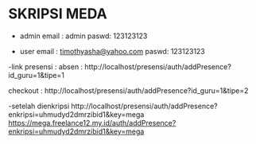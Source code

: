 # SKRIPSI MEDA

- admin
  email : admin
  paswd: 123123123

- user
  email : timothyasha@yahoo.com
  paswd: 123123123

-link presensi :
absen :
http://localhost/presensi/auth/addPresence?id_guru=1&tipe=1

checkout :
http://localhost/presensi/auth/addPresence?id_guru=1&tipe=2

-setelah dienkripsi
http://localhost/presensi/auth/addPresence?enkripsi=uhmudyd2dmrzibid1&key=mega
https://mega.freelance12.my.id/auth/addPresence?enkripsi=uhmudyd2dmrzibid1&key=mega

